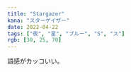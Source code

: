 ```yaml
---
title: "Stargazer"
kana: "スターゲイザー"
date: 2022-04-22
tags: ["夜", "星", "ブルー", "S", "ス"]
rgb: [30, 25, 70]
---
```


語感がカッコいい。
